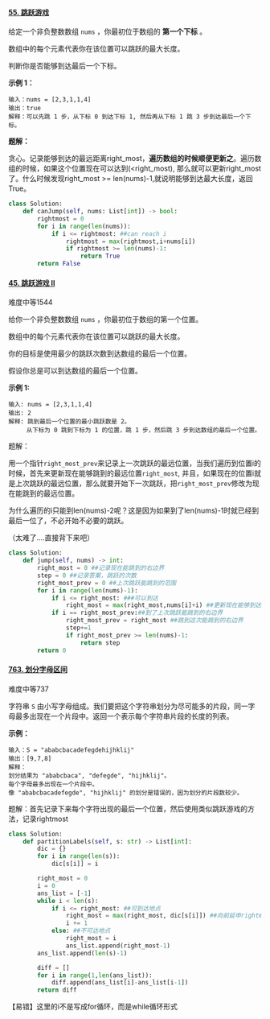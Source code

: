 #### [55. 跳跃游戏](https://leetcode-cn.com/problems/jump-game/)

给定一个非负整数数组 `nums` ，你最初位于数组的 **第一个下标** 。

数组中的每个元素代表你在该位置可以跳跃的最大长度。

判断你是否能够到达最后一个下标。

 

**示例 1：**

```
输入：nums = [2,3,1,1,4]
输出：true
解释：可以先跳 1 步，从下标 0 到达下标 1, 然后再从下标 1 跳 3 步到达最后一个下标。
```

**题解：**

贪心。记录能够到达的最远距离right_most，**遍历数组的时候顺便更新之**。遍历数组的时候，如果这个位置现在可以达到(<right_most), 那么就可以更新right_most了。什么时候发现right_most >= len(nums)-1,就说明能够到达最大长度，返回True。

```python
class Solution:
    def canJump(self, nums: List[int]) -> bool:
        rightmost = 0
        for i in range(len(nums)):
            if i <= rightmost: ##can reach i
                rightmost = max(rightmost,i+nums[i])
                if rightmost >= len(nums)-1:
                    return True
        return False
```





#### [45. 跳跃游戏 II](https://leetcode-cn.com/problems/jump-game-ii/)

难度中等1544

给你一个非负整数数组 `nums` ，你最初位于数组的第一个位置。

数组中的每个元素代表你在该位置可以跳跃的最大长度。

你的目标是使用最少的跳跃次数到达数组的最后一个位置。

假设你总是可以到达数组的最后一个位置。

 

**示例 1:**

```
输入: nums = [2,3,1,1,4]
输出: 2
解释: 跳到最后一个位置的最小跳跃数是 2。
     从下标为 0 跳到下标为 1 的位置，跳 1 步，然后跳 3 步到达数组的最后一个位置。
```

题解：

用一个指针`right_most_prev`来记录上一次跳跃的最远位置，当我们遍历到位置i的时候，首先来更新现在能够跳到的最远位置`right_most`, 并且，如果现在的位置i就是上次跳跃的最远位置，那么就要开始下一次跳跃，把`right_most_prev`修改为现在能跳到的最远位置。

为什么遍历的i只能到len(nums)-2呢？这是因为如果到了len(nums)-1时就已经到最后一位了，不必开始不必要的跳跃。

（太难了....直接背下来吧）



```python
class Solution:
    def jump(self, nums) -> int:
        right_most = 0 ##记录现在能跳到的右边界
        step = 0 ##记录答案，跳跃的次数
        right_most_prev = 0 ##上次跳跃能跳到的范围
        for i in range(len(nums)-1):
            if i <= right_most: ###可以到达
                right_most = max(right_most,nums[i]+i) ##更新现在能够到达的最远位置
            if i == right_most_prev:##到了上次跳跃能跳到的右边界
                right_most_prev = right_most ##跳到这次能跳到的右边界
                step+=1 
                if right_most_prev >= len(nums)-1:
                    return step
        return 0
```



#### [763. 划分字母区间](https://leetcode.cn/problems/partition-labels/)

难度中等737

字符串 `S` 由小写字母组成。我们要把这个字符串划分为尽可能多的片段，同一字母最多出现在一个片段中。返回一个表示每个字符串片段的长度的列表。

**示例：**

```
输入：S = "ababcbacadefegdehijhklij"
输出：[9,7,8]
解释：
划分结果为 "ababcbaca", "defegde", "hijhklij"。
每个字母最多出现在一个片段中。
像 "ababcbacadefegde", "hijhklij" 的划分是错误的，因为划分的片段数较少。
```

题解：首先记录下来每个字符出现的最后一个位置，然后使用类似跳跃游戏的方法，记录rightmost

```python
class Solution:
    def partitionLabels(self, s: str) -> List[int]:
        dic = {}
        for i in range(len(s)):
            dic[s[i]] = i

        right_most = 0
        i = 0
        ans_list = [-1]
        while i < len(s):
            if i <= right_most: ##可到达地点
                right_most = max(right_most, dic[s[i]]) ##向前延申rightmost
                i += 1
            else: ##不可达地点
                right_most = i
                ans_list.append(right_most-1)
        ans_list.append(len(s)-1)

        diff = []
        for i in range(1,len(ans_list)):
            diff.append(ans_list[i]-ans_list[i-1])
        return diff
```

【易错】这里的i不是写成for循环，而是while循环形式